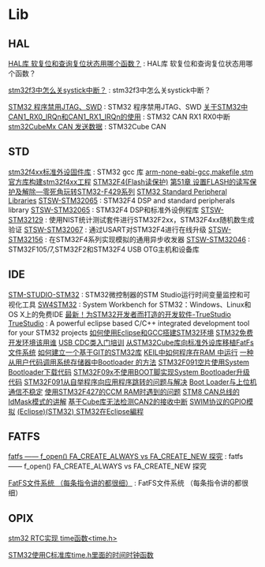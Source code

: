 # Lib

## HAL

[HAL库 软复位和查询复位状态用哪个函数？](http://www.stmcu.org.cn/module/forum/forum.php?mod=viewthread&tid=619398) : HAL库 软复位和查询复位状态用哪个函数？ 

[stm32f3中怎么关systick中断？](http://www.stmcu.org.cn/module/forum/thread-602143-1-1.html) : stm32f3中怎么关systick中断？ 

[STM32 程序禁用JTAG、SWD](https://blog.csdn.net/Soonjn/article/details/106868748) : STM32 程序禁用JTAG、SWD 
[关于STM32中CAN1_RX0_IRQn和CAN1_RX1_IRQn的使用](https://www.cnblogs.com/liushuhe1990/articles/12766935.html) : STM32 CAN RX1 RX0中断
[stm32CubeMx CAN 发送数据](https://www.cnblogs.com/birdBull/p/10905067.html) : STM32Cube CAN

## STD
[stm32f4xx标准外设固件库](https://www.cnblogs.com/King-Gentleman/p/4369381.html) : STM32 gcc 库
[arm-none-eabi-gcc,makefile,stm官方库构建stm32f4xx工程](https://www.cnblogs.com/zzmv/p/5893267.html)
[STM32F4(Flash读保护)](https://blog.csdn.net/u012325601/article/details/56298404)
[第51章 设置FLASH的读写保护及解除—零死角玩转STM32-F429系列](https://www.cnblogs.com/firege/p/5806164.html)
[STM32 Standard Peripheral Libraries](https://www.st.com/en/embedded-software/stm32-standard-peripheral-libraries.html)
[STSW-STM32065](https://www.st.com/content/st_com/en/products/embedded-software/mcu-mpu-embedded-software/stm32-embedded-software/stm32-standard-peripheral-libraries/stsw-stm32065.html) : STM32F4 DSP and standard peripherals library
[STSW-STM32065](https://www.stmcu.org.cn/document/detail/index/id-213641) : STM32F4 DSP和标准外设例程库
[STSW-STM32129](https://www.stmcu.org.cn/document/detail/index/id-214716) : 使用NIST统计测试套件进行STM32F2xx，STM32F4xx随机数生成验证 
[STSW-STM32067](https://www.stmcu.org.cn/document/detail/index/id-213644) : 通过USART对STM32F4进行在线升级
[STSW-STM32156](https://www.stmcu.org.cn/document/detail/index/id-216153) : 在STM32F4系列实现模拟的通用异步收发器
[STSW-STM32046](https://www.stmcu.org.cn/document/detail/index/id-213182) : STM32F105/7,STM32F2和STM32F4 USB OTG主机和设备库 


## IDE
[STM-STUDIO-STM32](https://www.st.com/zh/development-tools/stm-studio-stm32.html) : STM32微控制器的STM Studio运行时间变量监控和可视化工具
[SW4STM32](https://www.st.com/zh/development-tools/sw4stm32.html#overview) : System Workbench for STM32：Windows、Linux和OS X上的免费IDE
[最新！为STM32开发者而打造的开发软件-TrueStudio](https://baijiahao.baidu.com/s?id=1595005483050421937&wfr=spider&for=pc)
[TrueStudio](https://www.st.com/content/st_com/en/products/development-tools/software-development-tools/stm32-software-development-tools/stm32-ides/truestudio.html) : A powerful eclipse based C/C++ integrated development tool for your STM32 projects
[如何使用Eclipse和GCC搭建STM32环境](https://www.stmcu.org.cn/document/detail/index/id-217628)
[STM32免费开发环境该用谁](https://www.stmcu.org.cn/document/detail/index/id-218328)
[USB CDC类入门培训](https://www.stmcu.org.cn/document/detail/index/id-218029)
[从STM32Cube库向标准外设库移植FatFs文件系统](https://www.stmcu.org.cn/document/detail/index/id-217844)
[如何建立一个基于GIT的STM32库](https://www.stmcu.org.cn/document/detail/index/id-217646)
[KEIL中如何程序在RAM 中运行](https://www.stmcu.org.cn/document/detail/index/id-216743)
[一种从用户代码调用系统存储器中Bootloader 的方法](https://www.stmcu.org.cn/document/detail/index/id-217309)
[STM32F091空片使用System Bootloader下载代码](https://www.stmcu.org.cn/document/detail/index/id-216553)
[STM32F09x不使用BOOT脚实现System Bootloader升级代码](https://www.stmcu.org.cn/document/detail/index/id-216363)
[STM32F091从自举程序向应用程序跳转的问题与解决](https://www.stmcu.org.cn/document/detail/index/id-216218)
[Boot Loader与上位机通信不稳定](https://www.stmcu.org.cn/document/detail/index/id-214834)
[使用STM32F427的CCM RAM时遇到的问题](https://www.stmcu.org.cn/document/detail/index/id-217840)
[STM8 CAN总线的IdMask模式的讲解](https://www.stmcu.org.cn/document/detail/index/id-217136)
[基于Cube库无法检测CAN2的接收中断](https://www.stmcu.org.cn/document/detail/index/id-217498)
[SWIM协议的GPIO模拟](https://www.stmcu.org.cn/document/detail/index/id-217839)
[(Eclipse)(STM32) STM32在Eclipse編程](https://www.cnblogs.com/ollie-lin/p/10918343.html)








## FATFS

[fatfs —— f_open() FA_CREATE_ALWAYS vs FA_CREATE_NEW 探究](https://www.xuebuyuan.com/3227108.html) : fatfs —— f_open() FA_CREATE_ALWAYS vs FA_CREATE_NEW 探究 

[FatFS文件系统 （每条指令讲的都很细）](https://blog.csdn.net/limanjihe/article/details/52302711) : FatFS文件系统 （每条指令讲的都很细） 



## OPIX

[stm32 RTC实现 time函数<time.h>](https://www.jianshu.com/p/36c827123efb)

[STM32使用C标准库time.h里面的时间时钟函数](https://blog.csdn.net/makeworks/article/details/78244671)


